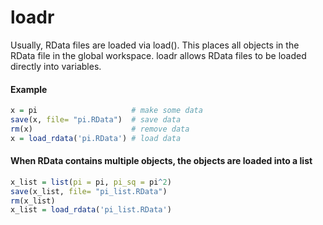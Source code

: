 # loadr

Usually, RData files are loaded via load(). This places all objects in the RData file in the global workspace.
loadr allows RData files to be loaded directly into variables. 

#### Example

``` r
x = pi                     # make some data
save(x, file= "pi.RData")  # save data
rm(x)                      # remove data
x = load_rdata('pi.RData') # load data
```

#### When RData contains multiple objects, the objects are loaded into a list

``` r
x_list = list(pi = pi, pi_sq = pi^2)
save(x_list, file= "pi_list.RData")
rm(x_list)
x_list = load_rdata('pi_list.RData')
```
